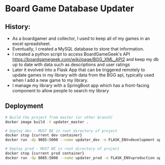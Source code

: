 # Board Game Database Updater

## History:
- As a boardgamer and collector, I used to keep all of my games in an excel spreadsheet.
- Eventually, I created a MySQL database to store that information.
- I created a python script to access BoardGameGeek's API https://boardgamegeek.com/wiki/page/BGG_XML_API2 and keep my db up to date with data such as descriptions and user ratings 
- Later it evolved into a Flask App that can be triggered remotely to update games in my library with data from the BGG api, typically used when I add a new game to my library.
- I manage my library with a SpringBoot app which has a front-facing component to allow people to search my library

## Deployment
```bash
# Build the project from master (or other branch)
docker image build -t updater_master .

# Deploy dev - MUST BE in root directory of project
docker stop {current dev container}
docker run -dp 9085:5000 --name updater_dev -e FLASK_ENV=development updater_master

# Deploy prod - MUST BE in root directory of project
docker stop {current prod container}
docker run -dp 8085:5000 --name updater_prod -e FLASK_ENV=production updater_master
```